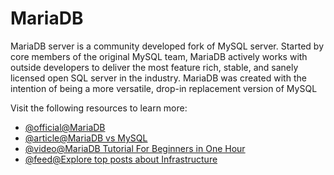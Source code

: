 # MariaDB

MariaDB server is a community developed fork of MySQL server. Started by core members of the original MySQL team, MariaDB actively works with outside developers to deliver the most feature rich, stable, and sanely licensed open SQL server in the industry. MariaDB was created with the intention of being a more versatile, drop-in replacement version of MySQL

Visit the following resources to learn more:

- [@official@MariaDB](https://mariadb.org/)
- [@article@MariaDB vs MySQL](https://www.guru99.com/mariadb-vs-mysql.html)
- [@video@MariaDB Tutorial For Beginners in One Hour](https://www.youtube.com/watch?v=_AMj02sANpI)
- [@feed@Explore top posts about Infrastructure](https://app.daily.dev/tags/infrastructure?ref=roadmapsh)